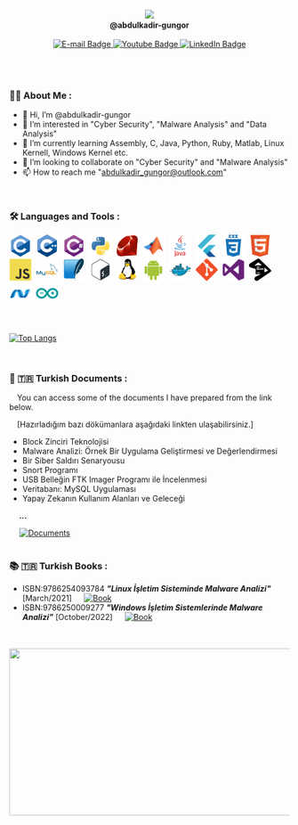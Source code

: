 <div id="user" align="center">
  <br />
  <div id="user_icon">
    <img src="https://media.giphy.com/media/lS84a0Yk1XaGKb2wHy/giphy.gif" width="100"/>
  </div>
  <div id="user_name">  <b>@abdulkadir-gungor</b> </div>
  <br />
  <div id="user_badges">
    <a href="mailto:abdulkadir_gungor@outlook.com">
      <img src="https://img.shields.io/badge/E--Mail-blue?style=for-the-badge&logo=mail.ru&logoColor=white" alt="E-mail Badge"/>
    </a>
    <a href="https://www.youtube.com/channel/UCw8LW6znw5wYQsRP6tJrUpA">
      <img src="https://img.shields.io/badge/YouTube-red?style=for-the-badge&logo=youtube&logoColor=white" alt="Youtube Badge"/>
    </a>
    <a href="https://github.com/abdulkadir-gungor">
      <img src="https://img.shields.io/badge/LinkedIn-blue?style=for-the-badge&logo=linkedin&logoColor=white" alt="LinkedIn Badge"/>
    </a>
  </div>
  <div id="user_views">
    <img src="https://img.shields.io/badge/Profile views-978602324-blue?&logoColor=white" alt=""/>
  <div>
  <br />
</div>



<div id="middle" align="left">
<br />

### :man_technologist: About Me : 
- 👋 Hi, I’m @abdulkadir-gungor
- 👀 I’m interested in "Cyber Security", "Malware Analysis" and "Data Analysis"
- 🌱 I’m currently learning Assembly, C, Java, Python, Ruby, Matlab, Linux Kernell, Windows Kernel etc.
- 💞️ I’m looking to collaborate on "Cyber Security" and "Malware Analysis"
- 📫 How to reach me "abdulkadir_gungor@outlook.com"

<br />

### :hammer_and_wrench: Languages and Tools :
<div>
  <img src="https://github.com/devicons/devicon/blob/master/icons/c/c-original.svg" title="C" alt="C" width="40" height="40"/>&nbsp;
  <img src="https://github.com/devicons/devicon/blob/master/icons/cplusplus/cplusplus-original.svg" title="C++" alt="C++" width="40" height="40"/>&nbsp;
  <img src="https://github.com/devicons/devicon/blob/master/icons/csharp/csharp-original.svg" title="C#" alt="C#" width="40" height="40"/>&nbsp;
  <img src="https://github.com/devicons/devicon/blob/master/icons/python/python-original.svg" title="Python" alt="Python" width="40" height="40"/>&nbsp;
  <img src="https://github.com/devicons/devicon/blob/master/icons/ruby/ruby-original.svg" title="Ruby" alt="Ruby" width="40" height="40"/>&nbsp;
  <img src="https://github.com/devicons/devicon/blob/master/icons/matlab/matlab-original.svg" title="Matlab" alt="Matlab" width="40" height="40"/>&nbsp;
  <img src="https://github.com/devicons/devicon/blob/master/icons/java/java-original-wordmark.svg" title="Java" alt="Java" width="40" height="40"/>&nbsp;
  <img src="https://github.com/devicons/devicon/blob/master/icons/flutter/flutter-original.svg" title="Flutter" alt="Flutter" width="40" height="40"/>&nbsp;
  <img src="https://github.com/devicons/devicon/blob/master/icons/css3/css3-plain-wordmark.svg"  title="CSS3" alt="CSS" width="40" height="40"/>&nbsp;
  <img src="https://github.com/devicons/devicon/blob/master/icons/html5/html5-original.svg" title="HTML5" alt="HTML" width="40" height="40"/>&nbsp;
  <img src="https://github.com/devicons/devicon/blob/master/icons/javascript/javascript-original.svg" title="JavaScript" alt="JavaScript" width="40" height="40"/>&nbsp;
  <img src="https://github.com/devicons/devicon/blob/master/icons/mysql/mysql-original-wordmark.svg" title="MySQL"  alt="MySQL" width="40" height="40"/>&nbsp;
  <img src="https://github.com/devicons/devicon/blob/master/icons/sqlite/sqlite-original.svg" title="SQLite" alt="SQLite" width="40" height="40"/>&nbsp;
  <img src="https://github.com/devicons/devicon/blob/master/icons/bash/bash-original.svg" title="Bash" alt="Bash" width="40" height="40"/>&nbsp;
  <img src="https://github.com/devicons/devicon/blob/master/icons/linux/linux-original.svg" title="Linux" alt="Linux" width="40" height="40"/>&nbsp;
  <img src="https://github.com/devicons/devicon/blob/master/icons/android/android-original.svg" title="Spring" alt="Spring" width="40" height="40"/>&nbsp;
  <img src="https://github.com/devicons/devicon/blob/master/icons/docker/docker-original.svg" title="Docker" alt="Docker" width="40" height="40"/>&nbsp;
  <img src="https://github.com/devicons/devicon/blob/master/icons/git/git-original.svg" title="Git"  alt="Git" width="40" height="40"/>&nbsp;
  <img src="https://github.com/devicons/devicon/blob/master/icons/visualstudio/visualstudio-plain.svg" title="Visual Studio" alt="Visual Studio" width="40" height="40"/>&nbsp;
  <img src="https://github.com/devicons/devicon/blob/master/icons/jetbrains/jetbrains-plain.svg" title="Jetbrains" alt="Jetbrains" width="40" height="40"/>&nbsp;
  <img src="https://github.com/devicons/devicon/blob/master/icons/dot-net/dot-net-original.svg" title=".NET" alt=".NET" width="40" height="40"/>&nbsp;
  <img src="https://github.com/devicons/devicon/blob/master/icons/arduino/arduino-original.svg" title="Ardunio" alt="Ardunio" width="40" height="40"/>&nbsp;
</div>
  
<br />  
<br />

[![Top Langs](https://github-readme-stats.vercel.app/api/top-langs/?username=abdulkadir-gungor)](https://github.com/anuraghazra/github-readme-stats)

<br />

### 📝 🇹🇷   Turkish Documents :
  &emsp;You can access some of the documents I have prepared from the link below.
  
  &emsp;[Hazırladığım bazı dökümanlara aşağıdaki linkten ulaşabilirsiniz.]
   
   - Block Zinciri Teknolojisi
   - Malware Analizi: Örnek Bir Uygulama Geliştirmesi ve Değerlendirmesi
   - Bir Siber Saldırı Senaryousu
   - Snort Programı
   - USB Belleğin FTK Imager Programı ile İncelenmesi
   - Veritabanı: MySQL Uygulaması
   - Yapay Zekanın Kullanım Alanları ve Geleceği
   
  &emsp; ***...***
   
  <div id="document_1">
    &emsp;
    <a href="https://drive.google.com/drive/folders/1AAANN1BNvaOu3rdJ6nIcyXJ2fXl6bc1o">
      <img src="https://img.shields.io/badge/PDFs-Download-blue?&logo=DocuSign&logoColor=white" alt="Documents"/>
    </a>
<br />
<br />

### 📚 🇹🇷   Turkish Books :
  - ISBN:9786254093784 ***"Linux İşletim Sisteminde Malware Analizi"*** [March/2021] &emsp; 
    <a href="https://play.google.com/store/books/details/?id=GWMhEAAAQBAJ">
      <img src="https://img.shields.io/badge/PDF-BUY-blue?&logo=DocuSign&logoColor=white" alt="Book"/>
    </a>
  - ISBN:9786250009277 ***"Windows İşletim Sistemlerinde Malware Analizi"*** [October/2022] &emsp; 
    <a href="https://play.google.com/store/books/details?id=u0CLEAAAQBAJ">
      <img src="https://img.shields.io/badge/DRM PDF-BUY-blue?&logo=DocuSign&logoColor=white" alt="Book"/>
    </a>
    
<br />
<br />

<div id="bottom" align="center">
  <img src="https://media.giphy.com/media/dWesBcTLavkZuG35MI/giphy.gif" width="600" height="300"/>
</div>
